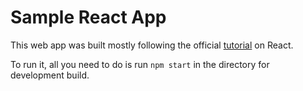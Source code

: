 # Sample React App
This web app was built mostly following the official [tutorial](https://reactjs.org/tutorial/tutorial.html#wrapping-up) on React. 

To run it, all you need to do is run ``npm start`` in the directory for development build. 

